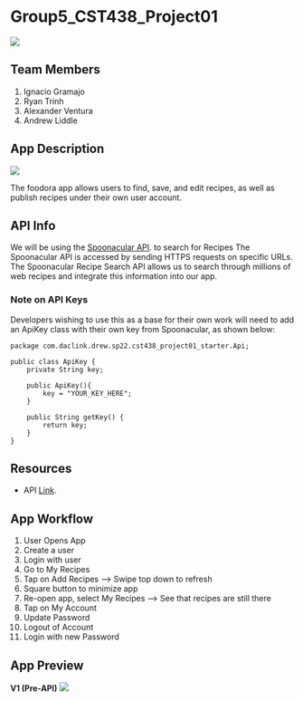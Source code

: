 # Group5_CST438_Project01
![](https://i.ibb.co/hLM7CSn/fcode.png)
## Team Members

1. Ignacio Gramajo
2. Ryan Trinh
3. Alexander Ventura
4. Andrew Liddle

## App Description
![](https://i.ibb.co/8g7Y9HW/foodora-bw-sm.jpg)

The foodora app allows users to find, save, and edit recipes, as well as publish recipes under their own user account.
## API Info

We will be using the [Spoonacular API](https://spoonacular.com/food-api). to search for Recipes
The Spoonacular API is accessed by sending HTTPS requests on specific URLs. The Spoonacular Recipe Search API allows us to search through millions of web recipes and integrate this information into our app.

### Note on API Keys
Developers wishing to use this as a base for their own work will need to add an ApiKey class with their own key from Spoonacular, as shown below:
```
package com.daclink.drew.sp22.cst438_project01_starter.Api;

public class ApiKey {
    private String key;

    public ApiKey(){
        key = "YOUR_KEY_HERE";
    }

    public String getKey() {
        return key;
    }
}
```
## Resources 
- API [Link](https://spoonacular.com/food-api/docs).

## App Workflow
1. User Opens App
2. Create a user
3. Login with user
4. Go to My Recipes
5. Tap on Add Recipes --> Swipe top down to refresh
6. Square button to minimize app
7. Re-open app, select My Recipes --> See that recipes are still there
8. Tap on My Account
9. Update Password
10. Logout of Account
11. Login with new Password

## App Preview
**V1 (Pre-API)**
![](https://user-images.githubusercontent.com/10646650/154596100-b9e37e58-7bcc-4b31-b434-c6467b1d46c7.png)

